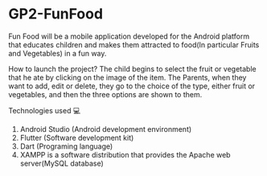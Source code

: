 # GP2-FunFood

Fun Food will be a mobile application developed for the Android platform that educates children and makes them attracted to food(In particular Fruits and Vegetables) in a fun way. 

How to launch the project?
The child begins to select the fruit or vegetable that he ate by clicking on the image of the item.
The Parents, when they want to add, edit or delete, they go to the choice of the type, either fruit or vegetables, and then the three options are shown to them.

Technologies used 💻 
1) Android Studio (Android development environment)
2) Flutter (Software development kit)
3) Dart (Programing language) 
4) XAMPP is a software distribution that provides the Apache web server(MySQL database)
